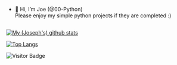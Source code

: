 - 👋 Hi, I’m Joe (@00-Python)   
Please enjoy my simple python projects if they are completed :) 

##

[![My (Joseph's) github stats](https://github-readme-stats.vercel.app/api?username=00-Python&show_icons=true&theme=merko)](https://github.com/anuraghazra/github-readme-stats)

[![Top Langs](https://github-readme-stats.vercel.app/api/top-langs/?username=00-Python&layout=compact&theme=merko)](https://github.com/anuraghazra/github-readme-stats)

![Visitor Badge](https://visitor-badge.laobi.icu/badge?page_id=00-Python)

